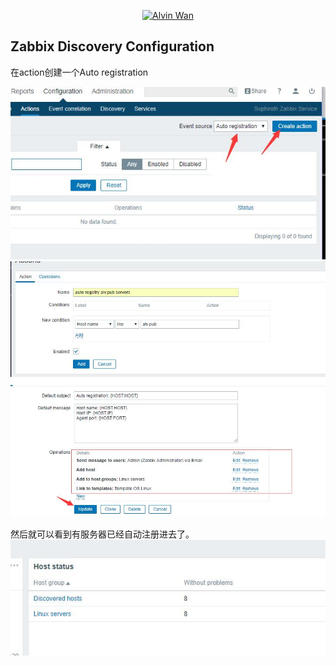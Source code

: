 <p align='center'> <a href='https://github.com/alvinwancn' target="_blank"> <img src='https://github.com/AlvinWanCN/life-record/raw/master/images/etlucency.png' alt='Alvin Wan' width=200></a></p>

## Zabbix Discovery Configuration


在action创建一个Auto registration

<img src=../images/18.jpg>

<img src=../images/19.jpg>

<img src=../images/20.jpg>

然后就可以看到有服务器已经自动注册进去了。
<img src=../images/21.jpg>